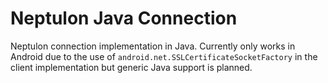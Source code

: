 # Neptulon Java Connection
Neptulon connection implementation in Java. Currently only works in Android due to the use of `android.net.SSLCertificateSocketFactory` in the client implementation but generic Java support is planned.
